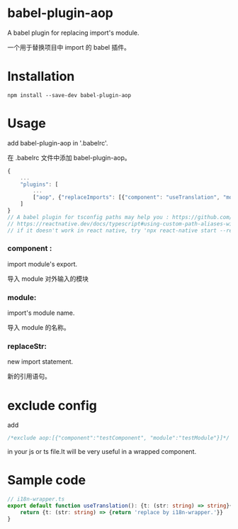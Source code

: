# babel-plugin-aop
A babel plugin for replacing import's module.

一个用于替换项目中 import 的 babel 插件。

# Installation

    npm install --save-dev babel-plugin-aop

# Usage

add babel-plugin-aop in '.babelrc'.

在 .babelrc 文件中添加 babel-plugin-aop。
```js
{
    ...
    "plugins": [
        ...
        ["aop", {"replaceImports": [{"component": "useTranslation", "module": "react-i18next", "replaceStr": "import useTranslation from '@/utils/i18next/i18n-wrapper';"}]}]
    ]
}
// A babel plugin for tsconfig paths may help you : https://github.com/tleunen/babel-plugin-module-resolver
// https://reactnative.dev/docs/typescript#using-custom-path-aliases-with-typescript
// if it doesn't work in react native, try 'npx react-native start --reset-cache' once and then 'yarn android' works.
```
### component : 

import module's  export.

导入 module 对外输入的模块


### module: 

import's module name.

导入 module 的名称。

### replaceStr: 

new import statement.

新的引用语句。

# exclude config

add 
```js
/*exclude aop:[{"component":"testComponent", "module":"testModule"}]*/
```
in your js or ts file.It will be very useful in a wrapped component.
# Sample code

```ts
// i18n-wrapper.ts
export default function useTranslation(): {t: (str: string) => string}{
    return {t: (str: string) => {return 'replace by i18n-wrapper.'}}
}
```
